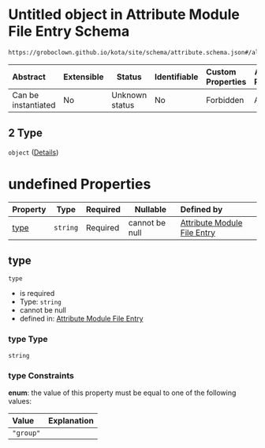# Untitled object in Attribute Module File Entry Schema

```txt
https://groboclown.github.io/kota/site/schema/attribute.schema.json#/allOf/1/oneOf/2
```




| Abstract            | Extensible | Status         | Identifiable | Custom Properties | Additional Properties | Access Restrictions | Defined In                                                                                       |
| :------------------ | ---------- | -------------- | ------------ | :---------------- | --------------------- | ------------------- | ------------------------------------------------------------------------------------------------ |
| Can be instantiated | No         | Unknown status | No           | Forbidden         | Allowed               | none                | [attribute.schema.json\*](../../../../docs/bin/out/attribute.schema.json "open original schema") |

## 2 Type

`object` ([Details](attribute-allof-1-oneof-2.md))

# undefined Properties

| Property      | Type     | Required | Nullable       | Defined by                                                                                                                                                                              |
| :------------ | -------- | -------- | -------------- | :-------------------------------------------------------------------------------------------------------------------------------------------------------------------------------------- |
| [type](#type) | `string` | Required | cannot be null | [Attribute Module File Entry](attribute-allof-1-oneof-2-properties-type.md "https&#x3A;//groboclown.github.io/kota/site/schema/attribute.schema.json#/allOf/1/oneOf/2/properties/type") |

## type




`type`

-   is required
-   Type: `string`
-   cannot be null
-   defined in: [Attribute Module File Entry](attribute-allof-1-oneof-2-properties-type.md "https&#x3A;//groboclown.github.io/kota/site/schema/attribute.schema.json#/allOf/1/oneOf/2/properties/type")

### type Type

`string`

### type Constraints

**enum**: the value of this property must be equal to one of the following values:

| Value     | Explanation |
| :-------- | ----------- |
| `"group"` |             |

